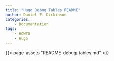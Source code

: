 ```yaml
---
title: "Hugo Debug Tables README"
author: Daniel F. Dickinson
categories:
    - Documentation
tags:
    - HOWTO
    - Hugo
---
```

{{< page-assets "README-debug-tables.md" >}}
